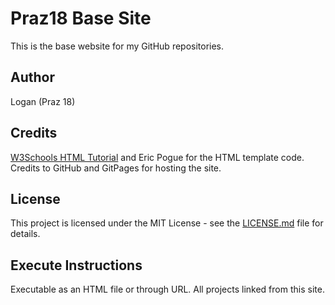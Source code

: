 # Praz18 Base Site
This is the base website for my GitHub repositories.

## Author
Logan (Praz 18)

## Credits
[W3Schools HTML Tutorial](https://www.w3schools.com/html/) and Eric Pogue for the HTML template code. Credits to GitHub and GitPages for hosting the site.

## License
This project is licensed under the MIT License - see the [LICENSE.md](LICENSE) file for details.

## Execute Instructions
Executable as an HTML file or through URL. All projects linked from this site.
